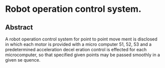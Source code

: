 # Robot operation control system.

## Abstract
A robot operation control system for point to point move ment is disclosed in which each motor is provided with a micro computer 51, 52, 53 and a predetermined acceleration decel eration control is effected for each microcomputer, so that specified given points may be passed smoothly in a given se quence.